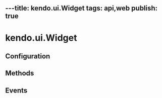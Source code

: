 ---title: kendo.ui.Widget
tags: api,web
publish: true
---
# kendo.ui.Widget

## Configuration

## Methods

## Events